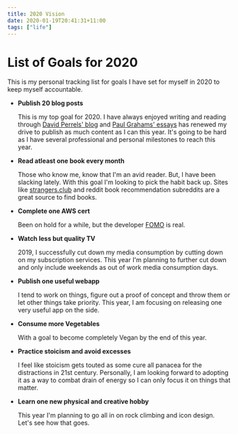 ```yaml
---
title: 2020 Vision
date: 2020-01-19T20:41:31+11:00
tags: ["life"]
---
```


# List of Goals for 2020

This is my personal tracking list for goals I have set for myself in 2020 to keep myself accountable.

- **Publish 20 blog posts**

    This is my top goal for 2020. I have always enjoyed writing and reading through [David Perrels' blog](https://www.perell.com/) and [Paul Grahams' essays](http://www.paulgraham.com/articles.html) has renewed my drive to publish as much content as I can this year. It's going to be hard as I have several professional and personal milestones to reach this year.
    
- **Read atleast one book every month**

    Those who know me, know that I'm an avid reader. But, I have been slacking lately. With this goal I'm looking to pick the habit back up. Sites like [strangers.club](https://strangers.club/) and reddit book recommendation subreddits are a great source to find books.
    
- **Complete one AWS cert**

  Been on hold for a while, but the developer [FOMO](https://www.urbandictionary.com/define.php?term=FOMO) is real.
  
- **Watch less but quality TV**

    2019, I successfully cut down my media consumption by cutting down on my subscription services. This year I'm planning to further cut down and only include weekends as out of work media consumption days.

- **Publish one useful webapp**

    I tend to work on things, figure out a proof of concept and throw them or let other things take priority. This year, I am focusing on releasing one very useful app on the side.
    
- **Consume more Vegetables**

    With a goal to become completely Vegan by the end of this year.

- **Practice stoicism and avoid excesses**

    I feel like stoicism gets touted as some cure all panacea for the distractions in 21st century. Personally, I am looking forward to adopting it as a way to combat drain of energy so I can only focus it on things that matter.

- **Learn one new physical and creative hobby**

    This year I'm planning to go all in on rock climbing and icon design. Let's see how that goes.
